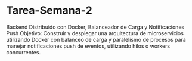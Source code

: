 # Tarea-Semana-2
Backend Distribuido con Docker, Balanceador de Carga y Notificaciones Push Objetivo: Construir y desplegar una arquitectura de microservicios utilizando Docker con balanceo de carga y paralelismo de procesos para manejar notificaciones push de eventos, utilizando hilos o workers concurrentes.
